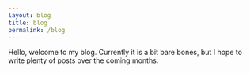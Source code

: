 ```yaml
---
layout: blog
title: blog
permalink: /blog
---
```


Hello, welcome to my blog. Currently it is a bit bare bones, but I hope to write plenty of posts over the coming months.
